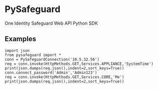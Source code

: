 # PySafeguard
One Identity Safeguard Web API Python SDK

## Examples
```
import json
from pysafeguard import *
conn = PySafeguardConnection('10.5.32.56')
req = conn.invoke(HttpMethods.GET,Services.APPLIANCE,'SystemTime')
print(json.dumps(req.json(),indent=2,sort_keys=True))
conn.connect_password('Admin','Admin123')
req = conn.invoke(HttpMethods.GET,Services.CORE,'Me')
print(json.dumps(req.json(),indent=2,sort_keys=True))
```
